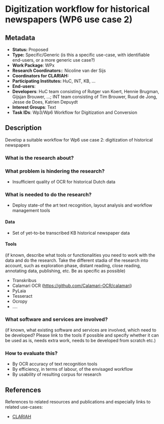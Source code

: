 # Digitization workflow for historical newspapers (WP6 use case 2)

## Metadata

* **Status:**  Proposed
* **Type:** Specific/Generic (is this a specific use-case, with identifiable end-users, or a more generic use case?)
* **Work Package**: WPx
* **Research Coordinators:**:  Nicoline van der Sijs
* **Coordinators for CLARIAH:** 
* **Participating Institutes:** HuC, INT, KB, ...
* **End-users**: 
* **Developers**: HuC team consisting of Rutger van Koert, Hennie Brugman, Gijsjan Brouwer, ...; INT team consisting of Tim Brouwer, Ruud de Jong, Jesse de Does, Katrien Depuydt
* **Interest Groups**: Text
* **Task IDs**:  Wp3/Wp6 Workflow for Digitization and Conversion

## Description

Develop a suitable workflow for Wp6 use case 2: digitization of historical newspapers

### What is the research about?

### What problem is hindering the research?

* Insufficient quality of OCR for historical Dutch data

### What is needed to do the research?

* Deploy state-of the art text recognition, layout analysis and workflow management tools

#### Data

* Set of yet-to-be transcribed KB historical newspaper data

#### Tools

(if known, describe what tools or functionalities you need to work with the data and do the research. Take the different stadia of the research into account, such as exploration phase, distant reading, close reading, annotating data, publishing, etc. Be as specific as possible)

* Transkribus
* Calamari OCR (https://github.com/Calamari-OCR/calamari)
* PyLaia
* Tesseract
* Ocropy
* ....

### What software and services are involved?

(if known, what existing software and services are involved, which need to be developed? Please link to the tools if possible and specify whether it can be used as is, needs extra work, needs to be developed from scratch etc.)

### How to evaluate this?

* By OCR accuracy of text recognition tools
* By efficiency, in terms of labour, of the envisaged workflow
* By usability of resulting corpus for research

## References

References to related resources and publications and especially links to related use-cases:

* [CLARIAH](https://clariah.nl)

